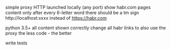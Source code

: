 simple proxy
HTTP
launched locally (any port)
show habr.com pages content only
after every 6-letter word there should be a tm sign
http://localhost:xxxx instead of https://habr.com

python 3.5+
all content shown correctly
change all habr links to also use the proxy
the less code - the better

write tests
